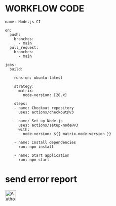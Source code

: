 



# WORKFLOW CODE

```
name: Node.js CI

on:
  push:
    branches:
      - main
  pull_request:
    branches:
      - main

jobs:
  build:

    runs-on: ubuntu-latest

    strategy:
      matrix:
        node-version: [20.x]

    steps:
    - name: Checkout repository
      uses: actions/checkout@v3

    - name: Set up Node.js
      uses: actions/setup-node@v3
      with:
        node-version: ${{ matrix.node-version }}

    - name: Install dependencies
      run: npm install

    - name: Start application
      run: npm start
```
 # send error report 


<a href="https://wa.me/+94771820962?text=𝐃𝐢𝐝𝐮𝐥𝐚+𝐌𝐃+𝐕𝟐"><img height= "35" title="Author" src="https://img.shields.io/badge/Send Error Report:-white?style=for-the-badge&logo=whatsapp"></a>
